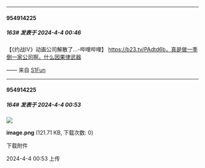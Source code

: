 ﻿
*****

####  954914225  
##### 163#       发表于 2024-4-4 00:46

【《约战Ⅳ》动画公司解散了...-哔哩哔哩】 https://b23.tv/PAdtd6b，真是做一季倒一家公司啊，什么因果律武器

—— 来自 [S1Fun](https://s1fun.koalcat.com)


*****

####  954914225  
##### 164#       发表于 2024-4-4 00:53

<img src="https://img.saraba1st.com/forum/202404/04/005332u005yo61sa9oratz.png" referrerpolicy="no-referrer">

<strong>image.png</strong> (121.71 KB, 下载次数: 0)

下载附件

2024-4-4 00:53 上传

